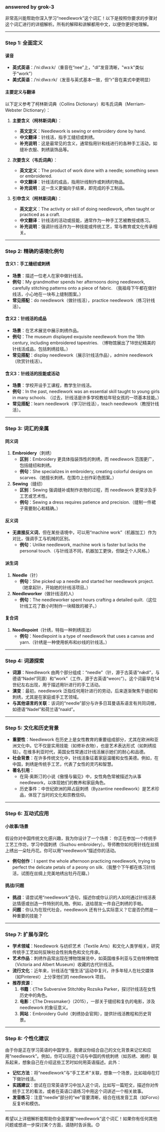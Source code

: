 ### answered by grok-3
非常高兴能帮助你深入学习“needlework”这个词汇！以下是按照你要求的步骤对这个词汇进行的详细解析。所有的解释和讲解都用中文，以便你更好地理解。

---

### **Step 1: 全面定义**

#### **读音**
- **英式英语**：/ˈniːdlwɜːk/（重音在“nee”上，"dl"发音清晰，"wɜːk"类似于“work”）
- **美式英语**：/ˈniːdlwɜːrk/（发音与英式基本一致，但“r”音在美式中更明显）

#### **主要定义与翻译**
以下定义参考了柯林斯词典（Collins Dictionary）和韦氏词典（Merriam-Webster Dictionary）：

1. **主要含义（柯林斯词典）**：
   - **英文定义**：Needlework is sewing or embroidery done by hand.
   - **中文翻译**：针线活，指手工缝纫或刺绣。
   - **补充说明**：这是最常见的含义，通常指用针和线进行的各种手工活动，如缝补衣服、刺绣装饰品等。

2. **次要含义（韦氏词典）**：
   - **英文定义**：The product of work done with a needle; something sewn or embroidered.
   - **中文翻译**：针线活的成品，指用针线制作或刺绣的物品。
   - **补充说明**：这一含义更偏向于结果，即完成的手工制品。

3. **引申含义（柯林斯词典）**：
   - **英文定义**：The activity or skill of doing needlework, often taught or practiced as a craft.
   - **中文翻译**：针线活的活动或技能，通常作为一种手工艺被教授或练习。
   - **补充说明**：强调针线活作为一种技能或传统工艺，常与教育或文化传承相关。

---

### **Step 2: 精确的语境化例句**

#### **含义1：手工缝纫或刺绣**
- **场景**：描述一位老人在家中做针线活。
- **例句**：My grandmother spends her afternoons doing needlework, carefully stitching patterns onto a piece of fabric.
  （我祖母下午都在做针线活，小心地在一块布上缝制图案。）
- **常见搭配**：do needlework（做针线活），practice needlework（练习针线活）。

#### **含义2：针线活的成品**
- **场景**：在艺术展览中展示刺绣作品。
- **例句**：The museum displayed exquisite needlework from the 18th century, including embroidered tapestries.
  （博物馆展出了18世纪精美的针线活成品，包括刺绣挂毯。）
- **常见搭配**：display needlework（展示针线活作品），admire needlework（欣赏针线活）。

#### **含义3：针线活的技能或活动**
- **场景**：学校开设手工课程，教学生针线活。
- **例句**：In the past, needlework was an essential skill taught to young girls in many schools.
  （过去，针线活是许多学校教给年轻女孩的一项基本技能。）
- **常见搭配**：learn needlework（学习针线活），teach needlework（教授针线活）。

---

### **Step 3: 词汇的亲属**

#### **同义词**
1. **Embroidery**（刺绣）
   - **区别**：Embroidery 更具体指装饰性的刺绣，而 needlework 范围更广，包括缝纫和刺绣。
   - **例句**：She specializes in embroidery, creating colorful designs on scarves.（她擅长刺绣，在围巾上创作彩色图案。）
2. **Sewing**（缝纫）
   - **区别**：Sewing 强调缝补或制作衣物的过程，而 needlework 更常涉及手工艺或艺术性。
   - **例句**：Sewing a dress requires patience and precision.（缝制一件裙子需要耐心和精确。）

#### **反义词**
- **无直接反义词**，但在某些语境中，可以用“machine work”（机器加工）作为对比，强调手工与机械的区别。
  - **例句**：Unlike needlework, machine work is faster but lacks the personal touch.（与针线活不同，机器加工更快，但缺乏个人风格。）

#### **派生词**
1. **Needle**（针）
   - **例句**：She picked up a needle and started her needlework project.（她拿起针，开始她的针线活项目。）
2. **Needleworker**（做针线活的人）
   - **例句**：The needleworker spent hours crafting a detailed quilt.（这位针线工花了数小时制作一块精致的被子。）

#### **复合词**
1. **Needlepoint**（针绣，特指一种刺绣技法）
   - **例句**：Needlepoint is a type of needlework that uses a canvas and yarn.（针绣是一种使用帆布和纱线的针线活。）

---

### **Step 4: 词源探索**

- **词源**：Needlework 由两个部分组成：“needle”（针，源于古英语“nǣdl”，与德语“Nadel”同源）和“work”（工作，源于古英语“weorc”）。这个词最早在14世纪左右出现，用于描述用针进行的手工活动。
- **演变**：最初，needlework 泛指任何用针进行的劳动，后来逐渐聚焦于缝纫和刺绣，尤其是在家庭或手工艺领域。
- **与其他语言的关联**：该词的“needle”部分与许多日耳曼语系语言有共同词根，如德语“Nadel”和荷兰语“naald”。

---

### **Step 5: 文化和历史背景**

- **重要性**：Needlework 在历史上是女性教育的重要组成部分，尤其在欧洲和亚洲文化中。它不仅是实用技能（如修补衣物），也是艺术表达形式（如刺绣挂毯）。在维多利亚时代，英国女性常通过针线活展示她们的耐心和品德。
- **社会背景**：在许多传统文化中，针线活象征着家庭温暖和女性美德。例如，在中国，刺绣是传统手工艺，代表了女性的灵巧和智慧。
- **著名引用**：
  - 在简·奥斯汀的小说《傲慢与偏见》中，女性角色常被描述为从事 needlework，以体现她们的教养和家庭角色。
  - 历史事件：中世纪欧洲的拜占庭刺绣（Byzantine needlework）是艺术珍品，体现了当时的文化和宗教信仰。

---

### **Step 6: 互动式应用**

#### **小故事/场景**
假设你对中国传统文化感兴趣，我为你设计了一个场景：
你正在参加一个传统手工艺工作坊，学习中国刺绣（Suzhou embroidery）。导师教你如何用针线在丝绸上绣出一朵牡丹花。你可以用“needlework”描述你的活动。
- **例句创作**：I spent the whole afternoon practicing needlework, trying to perfect the delicate petals of a peony on silk.（我整个下午都在练习针线活，试图在丝绸上完美地绣出牡丹花瓣。）

#### **挑战/问题**
- **挑战**：请尝试用“needlework”造句，描述你或你认识的人如何通过针线活表达情感或创造一件特别的礼物。例如，送给朋友一件自己刺绣的手帕。
- **问题**：你认为在现代社会，needlework 还有什么实际意义？它是否仍然是一种重要的技能？

---

### **Step 7: 扩展与深化**

- **学术领域**：Needlework 与纺织艺术（Textile Arts）和文化人类学相关，研究传统手工艺如何反映社会性别角色和文化传承。
- **艺术作品**：刺绣作品常出现在博物馆展览中，如英国维多利亚与艾伯特博物馆（Victoria and Albert Museum）收藏的古代针线活。
- **流行文化**：近年来，针线活在“慢生活”运动中复兴，许多年轻人在社交媒体（如Pinterest）上分享他们的 needlework 项目。
- **推荐资源**：
  1. **书籍**：《The Subversive Stitch》by Rozsika Parker，探讨针线活在女性历史中的角色。
  2. **电影**：《The Dressmaker》（2015），一部关于缝纫和复仇的电影，涉及 needlework 的象征意义。
  3. **网站**：Embroidery Guild（刺绣协会官网），提供针线活教程和历史背景。

---

### **Step 8: 个性化建议**

由于你是正在学习英语的中国学生，我建议你结合自己的文化背景来记忆和应用“needlework”。例如，你可以将这个词与中国的传统刺绣（如苏绣、湘绣）联系起来，想象自己在介绍这些工艺时如何用英语描述。此外：
- **记忆方法**：将“needlework”与“手工艺术”关联，想象一个场景，比如祖母在灯下做针线活。
- **实践建议**：尝试在日常英语学习中加入这个词，比如写一篇短文，描述你对传统手工艺的看法，或者在英语口语练习中用这个词讲述一个相关故事。
- **发音练习**：注意“needle”部分的“ee”音要清晰，结合在线发音工具（如Forvo）反复听和模仿。

---

希望以上详细解析能帮助你全面掌握“needlework”这个词汇！如果你有任何其他问题或想进一步探讨某个方面，请随时告诉我。😊